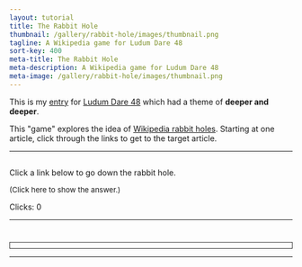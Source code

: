 ```yaml
---
layout: tutorial
title: The Rabbit Hole
thumbnail: /gallery/rabbit-hole/images/thumbnail.png
tagline: A Wikipedia game for Ludum Dare 48
sort-key: 400
meta-title: The Rabbit Hole
meta-description: A Wikipedia game for Ludum Dare 48
meta-image: /gallery/rabbit-hole/images/thumbnail.png
---
```


This is my [entry](https://ldjam.com/events/ludum-dare/48/the-rabbit-hole) for [Ludum Dare 48](https://ldjam.com/events/ludum-dare/48) which had a theme of **deeper and deeper**.

This "game" explores the idea of [Wikipedia rabbit holes](https://en.wikipedia.org/wiki/Wiki_rabbit_hole). Starting at one article, click through the links to get to the target article.

---

<h2 id="level"></h2>
<p id="help">Click a link below to go down the rabbit hole.</p>
<p id="level-text"></p>
<p id="answer" onclick="showAnswer()" style="font-size:small; cursor:pointer; margin-top:0;">(Click here to show the answer.)</p>
<p id="current-clicks">Clicks: 0</p>
<p id="history"></p>
<div id="win-level-panel" style="display:none">
  <h2>You reached the end of the rabbit hole! 🎉</h2>
  <button onclick="nextLevel()"><h3>Next rabbit hole 🐇🕳</h3></button>
</div>

<div id="win-game-panel" style="display:none">
  <h2>You beat the game! 🎉🎉🎉</h2>
  <p>Thank you for playing. Consider <a href="https://donate.wikimedia.org/">donating to Wikipedia</a>.</p>
  <button onclick="restart()"><h3>Restart 🐇🕳</h3></button>
</div>

<hr>

<h1 id="article-title"></h1>
<div id="article-container" style="border: thin solid #323232; padding: 5px;"></div>

<hr>

<script>
class Level {
  constructor(start, goal, par, answer) {
    this.start = start;
    this.goal = goal;
    this.par = par;
    this.answer = answer;
  }
}

class Page {
  constructor(id, title = id) {
    this.id = id;
    this.title = title;
  }
}

const levels = [
  new Level(new Page('Cat'), new Page('House_mouse', 'House mouse'), 2,
      'Cat -> Mice -> House mouse'),
  new Level(new Page('Ludum_Dare', 'Ludum Dare'), new Page('Video_game_monetization', 'Video game monetization'), 3,
      'Ludum Dare -> Video game -> Video game industry -> Video game monetization'),
  new Level(new Page('JavaScript'), new Page('Babylonian_mathematics', 'Babylonian mathematics'), 3,
      'JavaScript -> Programming_language -> Algorithm -> Babylonian_mathematics'),
  new Level(new Page('Wikipedia'), new Page('Endangered_language', 'Endangered language'), 3,
      'Wikipedia -> Wiki -> Hawaiian_language -> Endangered_language'),
  new Level(new Page('Dinosaur'), new Page('Emoji'), 4,
      'Dinosaur -> Jurassic Park -> Computer-generated imagery -> Virtual_world -> Emoji'),
  new Level(new Page('Art'), new Page('Precognition'), 4,
      'Art -> Aesthetics -> Nature -> Supernatural -> Precognition'),
  new Level(new Page('Walking'), new Page('Good_and_evil', 'Good and evil'), 5,
      'Walking -> Arthropod -> Brain -> Human brain -> Reason -> Good and evil'),
  new Level(new Page('Sandwich'), new Page('Tactile_paving', 'Tactile paving'), 6,
      'Sandwich -> Picnic -> Picnic table -> Accessibility -> Universal design -> Dropped curb -> Tactile paving'),
  new Level(new Page('Kevin_Bacon', 'Kevin Bacon'), new Page('Socrates'), 6,
      'Kevin Bacon -> Six Degrees of Kevin Bacon -> Charitable organization -> Education -> Pedagogy -> Socratic method -> Socrates'),
];

let levelIndex = 0;
let currentClicks = 0;
let currentHistory = [];

async function getArticle(pageId, preventHistory){
  if (pageId.includes('#')) {
    pageId = pageId.substring(0, pageId.indexOf('#'));
  }

  document.getElementById('article-title').innerText = 'Loading...';
  document.getElementById('article-container').innerText = 'Loading...';

  const response = await fetch('https://en.wikipedia.org/w/api.php?action=parse&page=' + pageId +
      '&prop=text&formatversion=2&format=json&mobileformat=true&origin=*');
  const json = await response.json();
  const title = json.parse.title;
  const html = json.parse.text;

  const div = document.createElement('div');
  div.innerHTML = html;

  // Handle redirects
  if (html.includes('redirectText')) {
    const link = div.querySelector('a');
    const href = link.getAttribute('href');
    const article = href.substring(6);
    document.getElementById('article-container').innerText = 'Redirecting to ' + article + '...';
    getArticle(article);
    return;
  }

  const section = div.querySelector('#mf-section-0');

  // Remove citations
  for(const sup of section.querySelectorAll('sup')){
    sup.remove();
  }

  const outDiv = document.createElement('div');

  // Copy image
  const image = div.querySelector('img');
  if (image) {
    outDiv.appendChild(image);
  }

  // Remove tables (after image because images can be in tables)
  for (const table of section.querySelectorAll('table')) {
    table.remove();
  }

  // Copy paragraphs
  for (const p of section.querySelectorAll('p')) {
    outDiv.appendChild(p);
  }

  // Replace links
  for (const link of outDiv.querySelectorAll('a')) {
    const href = link.getAttribute('href');

    if(!href.startsWith('/wiki/')){
      link.removeAttribute('href');
      continue;
    }

    const article = href.substring(6);

    link.onclick = (event) => {
      articleClicked(article);
      event.preventDefault();
      return false;
    };
    
    link.href = 'https://en.wikipedia.org' + href;
    link.style.fontWeight = 'bold';
  }

  document.getElementById('article-title').innerText = title;
  const articleContainer = document.getElementById('article-container');
  articleContainer.innerHTML = '';
  articleContainer.appendChild(outDiv);

  if (!preventHistory) {
    currentHistory.push(new Page(pageId, title));
    refreshHistory();
  }

  if (title == levels[levelIndex].goal.title) {

    if (levelIndex < levels.length -1) {
      const winLevelPanel = document.getElementById('win-level-panel');
      winLevelPanel.style.display = 'block';
    } else {
      const winGamePanel = document.getElementById('win-game-panel');
      winGamePanel.style.display = 'block';
    }

    document.getElementById('level').scrollIntoView();
  }
}

function refreshHistory() {

  const history = document.getElementById('history');
  history.innerText = 'History: ';

  for(let i = 0; i < currentHistory.length; i++) {
    const link = document.createElement('a');

    link.innerText = currentHistory[i].title;
    link.href = 'https://en.wikipedia.org/wiki/' + currentHistory[i].id;
    link.style.fontWeight = 'bold';

    history.appendChild(link);

    link.onclick = (event) => {
      currentHistory.length = i + 1;
      refreshHistory();
      getArticle(currentHistory[i].id, true);
      currentClicks = i;
      document.getElementById('current-clicks').innerText = 'Clicks: ' + currentClicks;
      event.preventDefault();
      return false;
    };

    if (i < currentHistory.length -1) {
      history.appendChild(document.createTextNode(' -> '));
    }
  }
}

function articleClicked(article) {
  document.getElementById('help').style.display = 'none';
  document.getElementById('level').scrollIntoView();
  currentClicks++;
  document.getElementById('current-clicks').innerText = 'Clicks: ' + currentClicks;
  getArticle(article);
}

function showAnswer() {
  document.getElementById('answer').innerText = levels[levelIndex].answer;
}

function startLevel(level) {
  document.getElementById('level').innerText = 'Level ' + (levelIndex + 1) + ': ' + level.start.title;
  document.getElementById('level-text').innerHTML =
      'Get from <strong>' + level.start.title + '</strong> to <strong>' + level.goal.title + '</strong> in ' +
      '<strong>' + level.par + '</strong> clicks!';
  getArticle(level.start.id);
}

function nextLevel() {
  document.getElementById('win-level-panel').style.display = 'none';
  levelIndex++;
  currentClicks = 0;
  document.getElementById('current-clicks').innerText = 'Clicks: ' + currentClicks;
  currentHistory = [];
  refreshHistory();

  document.getElementById('answer').innerText = '(Click here to show the answer.)';

  startLevel(levels[levelIndex]);
}

function restart() {
  document.getElementById('win-game-panel').style.display = 'none';
  levelIndex = -1;
  nextLevel();
}

startLevel(levels[0]);
</script>